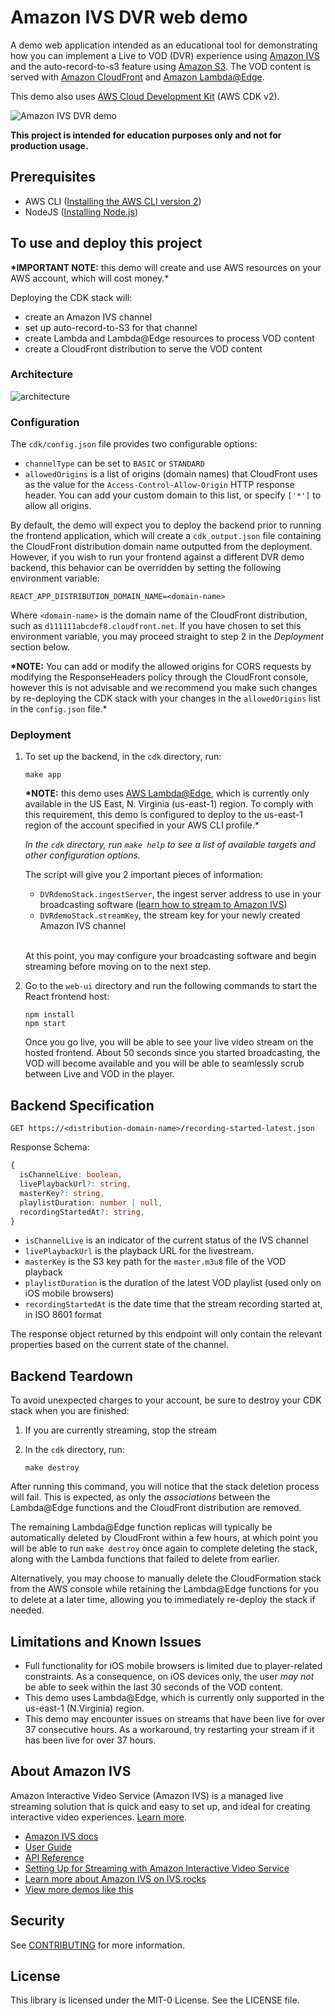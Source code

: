 # Amazon IVS DVR web demo

A demo web application intended as an educational tool for demonstrating how you can implement a Live to VOD (DVR) experience using [Amazon IVS](https://aws.amazon.com/ivs/) and the auto-record-to-s3 feature using [Amazon S3](https://aws.amazon.com/s3/). The VOD content is served with [Amazon CloudFront](https://aws.amazon.com/cloudfront/) and [Amazon Lambda@Edge](https://aws.amazon.com/lambda/edge/).

This demo also uses [AWS Cloud Development Kit](https://aws.amazon.com/cdk/) (AWS CDK v2).

![Amazon IVS DVR demo](amazon-ivs-dvr-demo.png)


**This project is intended for education purposes only and not for production usage.**

## Prerequisites

- AWS CLI ([Installing the AWS CLI version 2](https://docs.aws.amazon.com/cli/latest/userguide/install-cliv2.html))
- NodeJS ([Installing Node.js](https://nodejs.org/))

## To use and deploy this project

**\*IMPORTANT NOTE:** this demo will create and use AWS resources on your AWS account, which will cost money.\*

Deploying the CDK stack will:

- create an Amazon IVS channel
- set up auto-record-to-S3 for that channel
- create Lambda and Lambda@Edge resources to process VOD content
- create a CloudFront distribution to serve the VOD content

### Architecture

![architecture](architecture.png)
<br>

### Configuration

The `cdk/config.json` file provides two configurable options:

- `channelType` can be set to `BASIC` or `STANDARD`
- `allowedOrigins` is a list of origins (domain names) that CloudFront uses as the value for the `Access-Control-Allow-Origin` HTTP response header. You can add your custom domain to this list, or specify `['*']` to allow all origins.

By default, the demo will expect you to deploy the backend prior to running the frontend application, which will create a `cdk_output.json` file containing the CloudFront distribution domain name outputted from the deployment. However, if you wish to run your frontend against a different DVR demo backend, this behavior can be overridden by setting the following environment variable:

```shell
REACT_APP_DISTRIBUTION_DOMAIN_NAME=<domain-name>
```

Where `<domain-name>` is the domain name of the CloudFront distribution, such as `d111111abcdef8.cloudfront.net`. If you have chosen to set this environment variable, you may proceed straight to step 2 in the _Deployment_ section below.

**\*NOTE:** You can add or modify the allowed origins for CORS requests by modifying the ResponseHeaders policy through the CloudFront console, however this is not advisable and we recommend you make such changes by re-deploying the CDK stack with your changes in the `allowedOrigins` list in the `config.json` file.\*

### Deployment

1. To set up the backend, in the `cdk` directory, run:

   ```shell
   make app
   ```

   **\*NOTE:** this demo uses [AWS Lambda@Edge](https://aws.amazon.com/lambda/edge/), which is currently only available in the US East, N. Virginia (us-east-1) region. To comply with this requirement, this demo is configured to deploy to the us-east-1 region of the account specified in your AWS CLI profile.\*

   _In the `cdk` directory, run `make help` to see a list of available targets and other configuration options._

   The script will give you 2 important pieces of information:

   - `DVRdemoStack.ingestServer`, the ingest server address to use in your broadcasting software ([learn how to stream to Amazon IVS](https://aws.amazon.com/blogs/media/setting-up-for-streaming-with-amazon-ivs/))
   - `DVRdemoStack.streamKey`, the stream key for your newly created Amazon IVS channel  
     <br/>

   At this point, you may configure your broadcasting software and begin streaming before moving on to the next step.

2. Go to the `web-ui` directory and run the following commands to start the React frontend host:

   ```shell
   npm install
   npm start
   ```

   Once you go live, you will be able to see your live video stream on the hosted frontend. About 50 seconds since you started broadcasting, the VOD will become available and you will be able to seamlessly scrub between Live and VOD in the player.

## Backend Specification

```
GET https://<distribution-domain-name>/recording-started-latest.json
```

Response Schema:

```ts
{
  isChannelLive: boolean,
  livePlaybackUrl?: string,
  masterKey?: string,
  playlistDuration: number | null,
  recordingStartedAt?: string,
}
```

- `isChannelLive` is an indicator of the current status of the IVS channel
- `livePlaybackUrl` is the playback URL for the livestream.
- `masterKey` is the S3 key path for the `master.m3u8` file of the VOD playback
- `playlistDuration` is the duration of the latest VOD playlist (used only on iOS mobile browsers)
- `recordingStartedAt` is the date time that the stream recording started at, in ISO 8601 format

The response object returned by this endpoint will only contain the relevant properties based on the current state of the channel.

## Backend Teardown

To avoid unexpected charges to your account, be sure to destroy your CDK stack when you are finished:

1. If you are currently streaming, stop the stream

2. In the `cdk` directory, run:

   ```shell
   make destroy
   ```

After running this command, you will notice that the stack deletion process will fail. This is expected, as only the _associations_ between the Lambda@Edge functions and the CloudFront distribution are removed.

The remaining Lambda@Edge function replicas will typically be automatically deleted by CloudFront within a few hours, at which point you will be able to run `make destroy` once again to complete deleting the stack, along with the Lambda functions that failed to delete from earlier.

Alternatively, you may choose to manually delete the CloudFormation stack from the AWS console while retaining the Lambda@Edge functions for you to delete at a later time, allowing you to immediately re-deploy the stack if needed.

## Limitations and Known Issues

- Full functionality for iOS mobile browsers is limited due to player-related constraints. As a consequence, on iOS devices only, the user _may not_ be able to seek within the last 30 seconds of the VOD content.
- This demo uses Lambda@Edge, which is currently only supported in the us-east-1 (N.Virginia) region.
- This demo may encounter issues on streams that have been live for over 37 consecutive hours. As a workaround, try restarting your stream if it has been live for over 37 hours.

## About Amazon IVS

Amazon Interactive Video Service (Amazon IVS) is a managed live streaming solution that is quick and easy to set up, and ideal for creating interactive video experiences. [Learn more](https://aws.amazon.com/ivs/).

- [Amazon IVS docs](https://docs.aws.amazon.com/ivs/)
- [User Guide](https://docs.aws.amazon.com/ivs/latest/userguide/)
- [API Reference](https://docs.aws.amazon.com/ivs/latest/APIReference/)
- [Setting Up for Streaming with Amazon Interactive Video Service](https://aws.amazon.com/blogs/media/setting-up-for-streaming-with-amazon-ivs/)
- [Learn more about Amazon IVS on IVS.rocks](https://ivs.rocks/)
- [View more demos like this](https://ivs.rocks/examples)

## Security

See [CONTRIBUTING](CONTRIBUTING.md#security-issue-notifications) for more information.

## License

This library is licensed under the MIT-0 License. See the LICENSE file.
